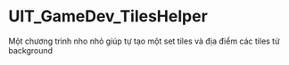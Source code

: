 # UIT_GameDev_TilesHelper
Một chương trình nho nhỏ giúp tự tạo một set tiles và địa điểm các tiles từ background
